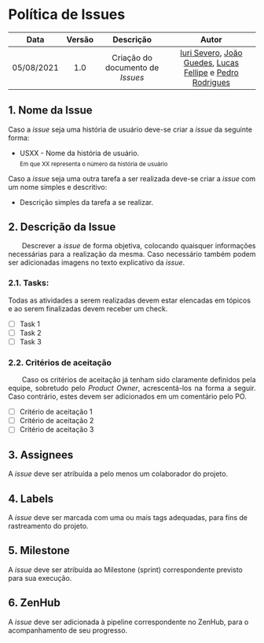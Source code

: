 # Política de Issues

| Data       | Versão | Descrição            | Autor             |
|:----------:|:------:|:--------------------:|:-----------------:|
| 05/08/2021 | 1.0 | Criação do documento de *Issues*  | [Iuri Severo](https://github.com/iurisevero), [João Guedes](https://github.com/sudjoao), [Lucas Fellipe](https://github.com/lucasfcm9) e [Pedro Rodrigues](https://github.com/pedro-prp) |

## 1. Nome da Issue
Caso a *issue* seja uma história de usuário deve-se criar a *issue* da seguinte forma:
- USXX - Nome da história de usuário.  
<sub>Em que XX representa o número da história de usuário</sub>

Caso a *issue* seja uma outra tarefa a ser realizada deve-se criar a *issue* com um nome simples e descritivo:
- Descrição simples da tarefa a se realizar.

## 2. Descrição da Issue
<p align="justify"> &emsp;&emsp;Descrever a <i>issue</i> de forma objetiva, colocando quaisquer informações necessárias para a realização da mesma.
Caso necessário também podem ser adicionadas imagens no texto explicativo da <i>issue</i>.</p>

### 2.1. Tasks: 
Todas as atividades a serem realizadas devem estar elencadas em tópicos e ao serem finalizadas devem receber um check.
- [ ] Task 1
- [ ] Task 2
- [ ] Task 3

### 2.2. Critérios de aceitação
<p align="justify"> &emsp;&emsp;Caso os critérios de aceitação já tenham sido claramente definidos pela equipe, sobretudo pelo <i>Product Owner</i>, acrescentá-los na forma a seguir. Caso contrário, estes devem ser adicionados em um comentário pelo PO.</p>

- [ ] Critério de aceitação 1
- [ ] Critério de aceitação 2
- [ ] Critério de aceitação 3

## 3. Assignees
A *issue* deve ser atribuída a pelo menos um colaborador do projeto.

## 4. Labels
A *issue* deve ser marcada com uma ou mais tags adequadas, para fins de rastreamento do projeto.

## 5. Milestone
A *issue* deve ser atribuída ao Milestone (sprint) correspondente previsto para sua execução.

## 6. ZenHub
A *issue* deve ser adicionada à pipeline correspondente no ZenHub, para o acompanhamento de seu progresso.